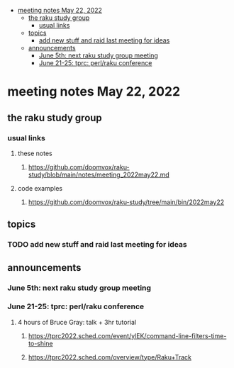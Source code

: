- [meeting notes May 22, 2022](#org9c017ef)
  - [the raku study group](#org6ff9c05)
    - [usual links](#orga1bea0e)
  - [topics](#org31bd9dc)
    - [add new stuff and raid last meeting for ideas](#orgd1ee7da)
  - [announcements](#org4cc7418)
    - [June 5th: next raku study group meeting](#org477c49f)
    - [June 21-25: tprc: perl/raku conference](#orgddfb466)


<a id="org9c017ef"></a>

# meeting notes May 22, 2022


<a id="org6ff9c05"></a>

## the raku study group


<a id="orga1bea0e"></a>

### usual links

1.  these notes

    1.  <https://github.com/doomvox/raku-study/blob/main/notes/meeting_2022may22.md>

2.  code examples

    1.  <https://github.com/doomvox/raku-study/tree/main/bin/2022may22>


<a id="org31bd9dc"></a>

## topics


<a id="orgd1ee7da"></a>

### TODO add new stuff and raid last meeting for ideas


<a id="org4cc7418"></a>

## announcements


<a id="org477c49f"></a>

### June 5th: next raku study group meeting


<a id="orgddfb466"></a>

### June 21-25: tprc: perl/raku conference

1.  4 hours of Bruce Gray: talk + 3hr tutorial

    1.  <https://tprc2022.sched.com/event/ylEK/command-line-filters-time-to-shine>
    
    2.  <https://tprc2022.sched.com/overview/type/Raku+Track>
